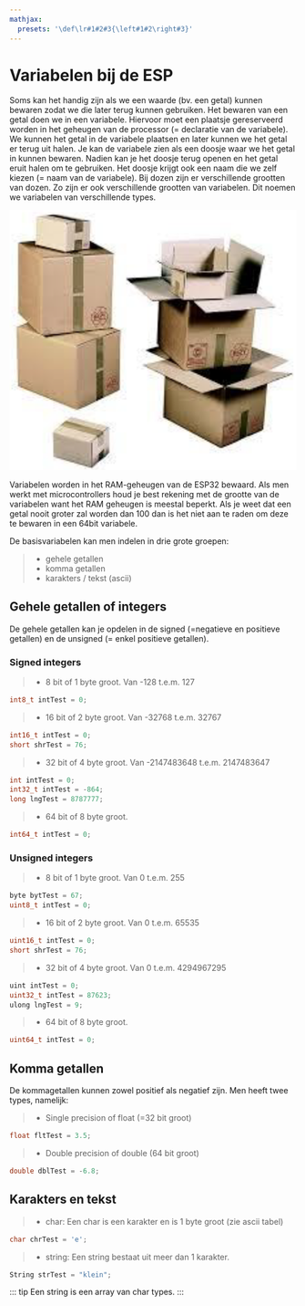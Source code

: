```yaml
---
mathjax:
  presets: '\def\lr#1#2#3{\left#1#2\right#3}'
---
```


# Variabelen bij de ESP

Soms kan het handig zijn als we een waarde (bv. een getal) kunnen bewaren zodat we die later terug kunnen gebruiken.
Het bewaren van een getal doen we in een variabele. Hiervoor moet een plaatsje gereserveerd worden in het geheugen van de processor (= declaratie van de variabele). We kunnen het getal in de variabele plaatsen en later kunnen we het getal er terug uit halen. Je kan de variabele zien als een doosje waar we het getal in kunnen bewaren. Nadien kan je het doosje terug openen en het getal eruit halen om te gebruiken. Het doosje krijgt ook een naam die we zelf kiezen (= naam van de variabele).
Bij dozen zijn er verschillende grootten van dozen. Zo zijn er ook verschillende grootten van variabelen. Dit noemen we variabelen van verschillende types.

![example image](./images/doos.png "Kleine en grote dozen.")

Variabelen worden in het RAM-geheugen van de ESP32 bewaard. Als men werkt met microcontrollers houd je best rekening met de grootte van de variabelen want het RAM geheugen is meestal beperkt. Als je weet dat een getal nooit groter zal worden dan 100 dan is het niet aan te raden om deze te bewaren in een 64bit variabele.

De basisvariabelen kan men indelen in drie grote groepen:
> - gehele getallen
> - komma getallen
> - karakters / tekst (ascii)

## Gehele getallen of integers

De gehele getallen kan je opdelen in de signed (=negatieve en positieve getallen) en de unsigned (= enkel positieve getallen).

### Signed integers

> - 8 bit of 1 byte groot. Van -128 t.e.m. 127
```cpp
int8_t intTest = 0;
```
> - 16 bit of 2 byte groot. Van -32768 t.e.m. 32767
```cpp
int16_t intTest = 0; 
short shrTest = 76;
```
> - 32 bit of 4 byte groot. Van -2147483648 t.e.m. 2147483647
```cpp
int intTest = 0; 
int32_t intTest = -864; 
long lngTest = 8787777;
```
> - 64 bit of 8 byte groot.
```cpp
int64_t intTest = 0;
```

### Unsigned integers

> - 8 bit of 1 byte groot. Van 0 t.e.m. 255
```cpp
byte bytTest = 67; 
uint8_t intTest = 0;
```
> - 16 bit of 2 byte groot. Van 0 t.e.m. 65535
```cpp
uint16_t intTest = 0; 
short shrTest = 76;
```
> - 32 bit of 4 byte groot. Van 0 t.e.m. 4294967295
```cpp
uint intTest = 0; 
uint32_t intTest = 87623; 
ulong lngTest = 9;
```
> - 64 bit of 8 byte groot.
```cpp
uint64_t intTest = 0;
```

## Komma getallen

De kommagetallen kunnen zowel positief als negatief zijn. Men heeft twee types, namelijk:

> - Single precision of float (=32 bit groot)
```cpp
float fltTest = 3.5;
```
> - Double precision of double (64 bit groot)
```cpp
double dblTest = -6.8;
```

## Karakters en tekst

> - char: Een char is een karakter en is 1 byte groot (zie ascii tabel)
```cpp
char chrTest = 'e';
```
> - string: Een string bestaat uit meer dan 1 karakter.
```cpp
String strTest = "klein";
```

::: tip
Een string is een array van char types.
:::

